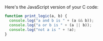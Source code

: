  Here's the JavaScript version of your C code:

```JavaScript
function print_logic(a, b) {
  console.log("a and b is " + (a && b));
  console.log("a or b is " + (a || b));
  console.log("not a is " + !a);
}
```
